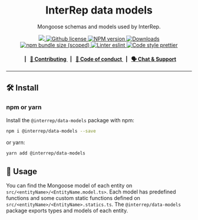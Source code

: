 <p align="center">
    <h1 align="center">
        InterRep data models 
    </h1>
    <p align="center">Mongoose schemas and models used by InterRep.</p>
</p>

<p align="center">
    <a href="https://github.com/InterRep">
        <img src="https://img.shields.io/badge/project-InterRep-blue.svg?style=flat-square">
    </a>
    <a href="https://github.com/interrep/interrep.js/blob/main/LICENSE">
        <img alt="Github license" src="https://img.shields.io/github/license/interrep/interrep.js.svg?style=flat-square">
    </a>
    <a href="https://www.npmjs.com/package/@interrep/data-models">
        <img alt="NPM version" src="https://img.shields.io/npm/v/@interrep/data-models?style=flat-square" />
    </a>
    <a href="https://npmjs.org/package/@interrep/data-models">
        <img alt="Downloads" src="https://img.shields.io/npm/dm/@interrep/data-models.svg?style=flat-square" />
    </a>
    <a href="https://bundlephobia.com/package/@interrep/data-models">
        <img alt="npm bundle size (scoped)" src="https://img.shields.io/bundlephobia/minzip/@interrep/data-models" />
    </a>
    <a href="https://eslint.org/">
        <img alt="Linter eslint" src="https://img.shields.io/badge/linter-eslint-8080f2?style=flat-square&logo=eslint" />
    </a>
    <a href="https://prettier.io/">
        <img alt="Code style prettier" src="https://img.shields.io/badge/code%20style-prettier-f8bc45?style=flat-square&logo=prettier" />
    </a>
</p>

<div align="center">
    <h4>
        <span>&nbsp;&nbsp;|&nbsp;&nbsp;</span>
        <a href="https://docs.interrep.link/contributing">
            👥 Contributing
        </a>
        <span>&nbsp;&nbsp;|&nbsp;&nbsp;</span>
        <a href="https://docs.interrep.link/code-of-conduct">
            🤝 Code of conduct
        </a>
        <span>&nbsp;&nbsp;|&nbsp;&nbsp;</span>
        <a href="https://t.me/interrep">
            🗣️ Chat &amp; Support
        </a>
    </h4>
</div>

---

## 🛠 Install

### npm or yarn

Install the `@interrep/data-models` package with npm:

```bash
npm i @interrep/data-models --save
```

or yarn:

```bash
yarn add @interrep/data-models
```

## 📜 Usage

You can find the Mongoose model of each entity on `src/<entityName>/<EntityName.model.ts>`. Each model has predefined functions and some custom static functions defined on `src/<entityName>/<EntityName>.statics.ts`. The `@interrep/data-models` package exports types and models of each entity.
